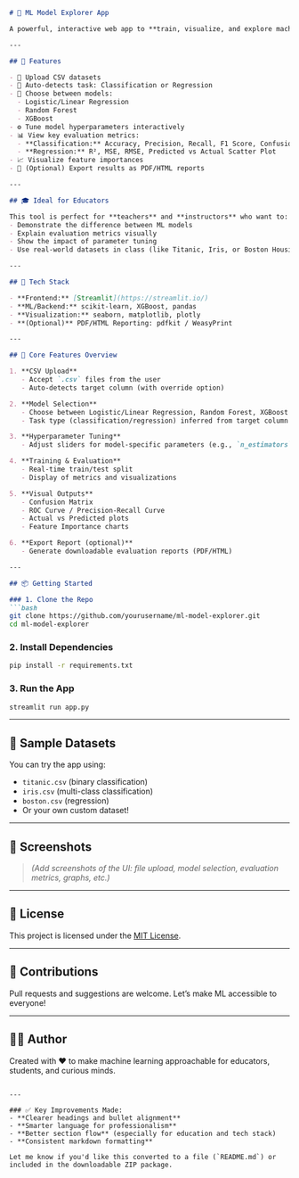 ````markdown
# 🧠 ML Model Explorer App

A powerful, interactive web app to **train, visualize, and explore machine learning models** without writing any code. Ideal for **educators**, **students**, and **non-technical stakeholders** who want to understand how ML works — using their own datasets.

---

## 🚀 Features

- 📁 Upload CSV datasets
- 🧠 Auto-detects task: Classification or Regression
- 🧮 Choose between models:
  - Logistic/Linear Regression
  - Random Forest
  - XGBoost
- ⚙️ Tune model hyperparameters interactively
- 📊 View key evaluation metrics:
  - **Classification:** Accuracy, Precision, Recall, F1 Score, Confusion Matrix, ROC Curve
  - **Regression:** R², MSE, RMSE, Predicted vs Actual Scatter Plot
- 📈 Visualize feature importances
- 📝 (Optional) Export results as PDF/HTML reports

---

## 🎓 Ideal for Educators

This tool is perfect for **teachers** and **instructors** who want to:
- Demonstrate the difference between ML models
- Explain evaluation metrics visually
- Show the impact of parameter tuning
- Use real-world datasets in class (like Titanic, Iris, or Boston Housing)

---

## 🧱 Tech Stack

- **Frontend:** [Streamlit](https://streamlit.io/)
- **ML/Backend:** scikit-learn, XGBoost, pandas
- **Visualization:** seaborn, matplotlib, plotly
- **(Optional)** PDF/HTML Reporting: pdfkit / WeasyPrint

---

## 🔧 Core Features Overview

1. **CSV Upload**
   - Accept `.csv` files from the user
   - Auto-detects target column (with override option)

2. **Model Selection**
   - Choose between Logistic/Linear Regression, Random Forest, XGBoost
   - Task type (classification/regression) inferred from target column

3. **Hyperparameter Tuning**
   - Adjust sliders for model-specific parameters (e.g., `n_estimators`, `max_depth`)

4. **Training & Evaluation**
   - Real-time train/test split
   - Display of metrics and visualizations

5. **Visual Outputs**
   - Confusion Matrix
   - ROC Curve / Precision-Recall Curve
   - Actual vs Predicted plots
   - Feature Importance charts

6. **Export Report (optional)**
   - Generate downloadable evaluation reports (PDF/HTML)

---

## 📦 Getting Started

### 1. Clone the Repo
```bash
git clone https://github.com/yourusername/ml-model-explorer.git
cd ml-model-explorer
````

### 2. Install Dependencies

```bash
pip install -r requirements.txt
```

### 3. Run the App

```bash
streamlit run app.py
```

---

## 📂 Sample Datasets

You can try the app using:

* `titanic.csv` (binary classification)
* `iris.csv` (multi-class classification)
* `boston.csv` (regression)
* Or your own custom dataset!

---

## 📸 Screenshots

> *(Add screenshots of the UI: file upload, model selection, evaluation metrics, graphs, etc.)*

---

## 📄 License

This project is licensed under the [MIT License](LICENSE).

---

## 🤝 Contributions

Pull requests and suggestions are welcome. Let’s make ML accessible to everyone!

---

## 👨‍🏫 Author

Created with ❤️ to make machine learning approachable for educators, students, and curious minds.

```

---

### ✅ Key Improvements Made:
- **Clearer headings and bullet alignment**
- **Smarter language for professionalism**
- **Better section flow** (especially for education and tech stack)
- **Consistent markdown formatting**

Let me know if you'd like this converted to a file (`README.md`) or included in the downloadable ZIP package.
```
